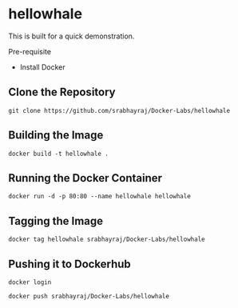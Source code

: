 # hellowhale

This is built for a quick demonstration.

Pre-requisite

- Install Docker


## Clone the Repository

```
git clone https://github.com/srabhayraj/Docker-Labs/hellowhale
```

## Building the Image

```
docker build -t hellowhale .
```

## Running the Docker Container

```
docker run -d -p 80:80 --name hellowhale hellowhale
```

## Tagging the Image

```
docker tag hellowhale srabhayraj/Docker-Labs/hellowhale
```

## Pushing it to Dockerhub

```
docker login
```

```
docker push srabhayraj/Docker-Labs/hellowhale
```
